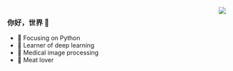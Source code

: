 <img align="right" src="https://github-readme-stats.vercel.app/api?username=Jinyd1209&show_icons=true&icon_color=CE1D2D&text_color=718096&bg_color=ffffff&hide_title=true" />

### 你好，世界 👋


- :orange_book: Focusing on Python
- :hammer: Learner of deep learning 
- :hospital: Medical image processing
- :meat_on_bone: Meat lover

<!--
**Jinyd1209/Jinyd1209** is a ✨ _special_ ✨ repository because its `README.md` (this file) appears on your GitHub profile.

Here are some ideas to get you started:

- 🔭 I’m currently working on ...
- 🌱 I’m currently learning ...
- 👯 I’m looking to collaborate on ...
- 🤔 I’m looking for help with ...
- 💬 Ask me about ...
- 📫 How to reach me: ...
- 😄 Pronouns: ...
- ⚡ Fun fact: ...
-->
